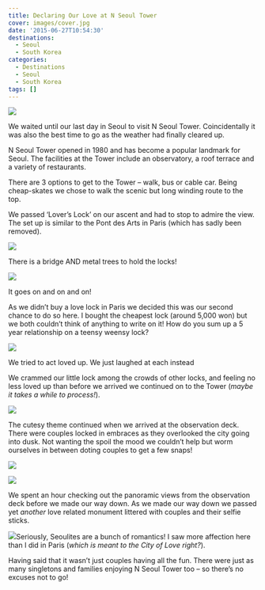 ```yaml
---
title: Declaring Our Love at N Seoul Tower
cover: images/cover.jpg
date: '2015-06-27T10:54:30'
destinations:
  - Seoul
  - South Korea
categories:
  - Destinations
  - Seoul
  - South Korea
tags: []
---
```

![](images/nseoultower-1024x1024.jpg)

We waited until our last day in Seoul to visit N Seoul Tower. Coincidentally it was also the best time to go as the weather had finally cleared up.

N Seoul Tower opened in 1980 and has become a popular landmark for Seoul. The facilities at the Tower include an observatory, a roof terrace and a variety of restaurants.

There are 3 options to get to the Tower – walk, bus or cable car. Being cheap-skates we chose to walk the scenic but long winding route to the top.

We passed ‘Lover’s Lock’ on our ascent and had to stop to admire the view. The set up is similar to the Pont des Arts in Paris (which has sadly been removed).

![](images/18994526389_e72d21b548_k_d-576x1024.jpg)

There is a bridge AND metal trees to hold the locks!

![](images/19184015571_1ef7eb3b52_k_d.jpg)

It goes on and on and on!

As we didn’t buy a love lock in Paris we decided this was our second chance to do so here. I bought the cheapest lock (around 5,000 won) but we both couldn’t think of anything to write on it! How do you sum up a 5 year relationship on a teensy weensy lock?

![](images/19184950731_36e8d38972_k_d.jpg)

We tried to act loved up. We just laughed at each instead

We crammed our little lock among the crowds of other locks, and feeling no less loved up than before we arrived we continued on to the Tower (_maybe it takes a while to process!_).

![](images/18993882268_12138ea01c_k_d.jpg)

The cutesy theme continued when we arrived at the observation deck. There were couples locked in embraces as they overlooked the city going into dusk. Not wanting the spoil the mood we couldn’t help but worm ourselves in between doting couples to get a few snaps!

![](images/19155591176_555c37deef_k.jpg)

![](images/seoulatdusk.jpg)

We spent an hour checking out the panoramic views from the observation deck before we made our way down. As we made our way down we passed yet _another_ love related monument littered with couples and their selfie sticks.

![](images/lovestatue.jpg)Seriously, Seoulites are a bunch of romantics! I saw more affection here than I did in Paris (_which is meant to the City of Love right?_).

Having said that it wasn’t just couples having all the fun. There were just as many singletons and families enjoying N Seoul Tower too – so there’s no excuses not to go!
